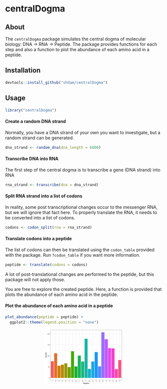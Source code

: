 
<!-- README.md is generated from README.Rmd. Please edit that file -->

# centralDogma

<!-- badges: start -->
<!-- badges: end -->

## About

The `centralDogma` package simulates the central dogma of molecular
biology: DNA -\> RNA -\> Peptide. The package provides functions for
each step and also a function to plot the abundance of each amino acid
in a peptide.

## Installation

``` r
devtools::install_github("shdam/centralDogma")
```

## Usage

``` r
library("centralDogma")
```

#### Create a random DNA strand

Normally, you have a DNA strand of your own you want to investigate, but
a random strand can be generated.

``` r
dna_strand <- random_dna(dna_length = 6000)
```

#### Transcribe DNA into RNA

The first step of the central dogma is to transcribe a gene (DNA strand)
into RNA

``` r
rna_strand <- transcribe(dna = dna_strand)
```

#### Split RNA strand into a list of codons

In reality, some post transcriptional changes occur to the messenger
RNA, but we will ignore that fact here. To properly translate the RNA,
it needs to be converted into a list of codons.

``` r
codons <- codon_split(rna = rna_strand)
```

#### Translate codons into a peptide

The list of codons can then be translated using the `codon_table`
provided with the package. Run `?codon_table` if you want more
information.

``` r
peptide <- translate(codons = codons)
```

A lot of post-translational changes are performed to the peptide, but
this package will not apply those.

You are free to explore the created peptide. Here, a function is
provided that plots the abundance of each amino acid in the peptide.

#### Plot the abundance of each amino acid in a peptide

``` r
plot_abundance(peptide = peptide) +
  ggplot2::theme(legend.position = "none")
```

<img src="man/figures/README-unnamed-chunk-7-1.png" width="50%" style="display: block; margin: auto;" />

